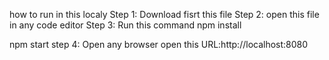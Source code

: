 how to run in this localy 
Step 1:
Download fisrt this file 
Step 2:
open this file in any code editor
Step 3:
Run this command
  npm install

  npm start
step 4:
Open any browser 
open this URL:http://localhost:8080
